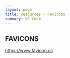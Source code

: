 ```yaml
---
layout: page
title: Resources - Favicons
summary: VS Code
---
```


## FAVICONS

https://www.favicon.cc

<link rel="icon" href="favicon.ico">
